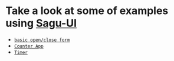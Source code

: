 # Take a look at some of examples using [Sagu-UI](https://www.npmjs.com/package/sagu-ui)

- [`basic open/close form`](https://codesandbox.io/s/sagu-ui-example-r22mum?file=/src/App.js)
- [`Counter App`](https://codesandbox.io/s/sagu-ui-example-by-yash6318-9g3i3d?file=/src/App.js)
- [`Timer`](https://codesandbox.io/s/sagu-ui-example-by-shailendra-singh-nj5ksm?file=/src/App.js)